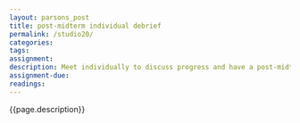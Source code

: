 ```yaml
---  
layout: parsons_post  
title: post-midterm individual debrief
permalink: /studio20/  
categories:   
tags:  
assignment: 
description: Meet individually to discuss progress and have a post-midterm debrief.
assignment-due: 
readings: 
---  
```


{{page.description}}


